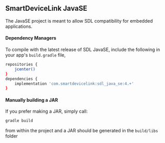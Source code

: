## SmartDeviceLink JavaSE

The JavaSE project is meant to allow SDL compatibility for embedded applications. 

#### Dependency Managers

To compile with the latest release of SDL JavaSE, include the following in your app's `build.gradle` file,

```sh
repositories {
    jcenter()
}
dependencies {
    implementation 'com.smartdevicelink:sdl_java_se:4.+'
}
```

#### Manually building a JAR

If you prefer making a JAR, simply call:

```sh
gradle build
```
from within the project and a JAR should be generated in the `build/libs` folder